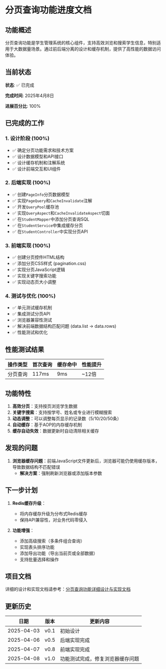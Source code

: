 # 分页查询功能进度文档

## 功能概述

分页查询功能是学生管理系统的核心组件，支持高效浏览和搜索学生信息，特别适用于大数据量场景。通过前后端分离的设计和缓存机制，提供了高性能的数据访问体验。

## 当前状态

**状态**: ✅ 已完成

**完成时间**: 2025年4月8日

**进展百分比**: 100%

## 已完成的工作

### 1. 设计阶段 (100%)
- ✅ 确定分页功能需求和技术方案
- ✅ 设计数据模型和API接口
- ✅ 设计缓存机制和注解系统
- ✅ 设计前端交互和UI组件

### 2. 后端实现 (100%)
- ✅ 创建`PageInfo`分页数据模型
- ✅ 实现`PageQuery`和`CacheInvalidate`注解
- ✅ 开发`QueryPool`缓存池
- ✅ 实现`QueryAspect`和`CacheInvalidateAspect`切面
- ✅ 在`StudentMapper`中添加分页查询SQL
- ✅ 在`StudentService`中集成缓存分页
- ✅ 在`StudentController`中实现分页API

### 3. 前端实现 (100%)
- ✅ 创建分页控件HTML结构
- ✅ 添加分页CSS样式 (pagination.css)
- ✅ 实现分页JavaScript逻辑
- ✅ 实现关键字搜索功能
- ✅ 实现动态页大小调整

### 4. 测试与优化 (100%)
- ✅ 单元测试缓存机制
- ✅ 集成测试分页API
- ✅ 浏览器兼容性测试
- ✅ 解决前端数据结构匹配问题 (data.list → data.rows)
- ✅ 性能测试和优化

## 性能测试结果

| 操作类型 | 首次查询 | 缓存命中 | 性能提升 |
|---------|---------|---------|---------|
| 分页查询 | 117ms   | 9ms     | ~12倍   |

## 功能特性

1. **高效分页**：支持按页浏览学生数据
2. **关键字搜索**：支持按学号、姓名或专业进行模糊搜索
3. **动态调整**：可以调整每页显示的记录数（5/10/20/50条）
4. **自动缓存**：基于AOP的内存缓存机制
5. **缓存自动失效**：数据更新时自动清除相关缓存

## 发现的问题

1. **浏览器缓存问题**：前端JavaScript文件更新后，浏览器可能仍使用缓存版本，导致数据结构不匹配错误
   - **解决方案**：强制刷新浏览器或添加版本参数

## 下一步计划

1. **Redis缓存升级**：
   - 将内存缓存升级为分布式Redis缓存
   - 保持API兼容性，对业务代码零侵入

2. **功能增强**：
   - 添加高级搜索（多条件组合查询）
   - 实现表头排序功能
   - 添加导出功能（导出当前页或全部数据）
   - 支持批量选择和操作

## 项目文档

详细的设计和实现文档请参考：[分页查询功能详细设计与实现文档](./pagination_implementation.md)

## 更新历史

| 日期 | 版本 | 更新内容 |
|------|------|----------|
| 2025-04-03 | v0.1 | 初始设计 |
| 2025-04-06 | v0.5 | 后端实现完成 |
| 2025-04-07 | v0.8 | 前端实现完成 |
| 2025-04-08 | v1.0 | 功能测试完成，修复浏览器缓存问题 |


